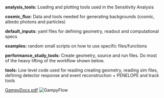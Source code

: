 **analysis_tools:** Loading and plotting tools used in the Sensitivity Analysis

**cosmic_flux:** Data and tools needed for generating backgrounds (cosmic, albedo photons and particles)

**default_inputs:** yaml files for defining geometry, readout and computational specs

**examples:** random small scripts on how to use specific files/functions

**performance_study_tools:** Create geometry, source and run files. Do most of the heavy lifting of the workflow shown below. 

**tools:** Low level code used for reading creating geometry, reading sim files, defining detector response and event reconstruction + PENELOPE and track tools 


[GampyDocs.pdf](https://github.com/user-attachments/files/16912946/GampyDocs.pdf)
![GampyFlow](https://github.com/user-attachments/assets/1d1fffc6-c663-45a4-8a3f-53066e481107)
